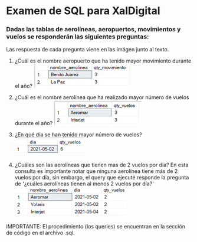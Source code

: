 # Examen de SQL para XalDigital
### Dadas las tablas de aerolíneas, aeropuertos, movimientos y vuelos se responderán las siguientes preguntas:
Las respuesta de cada pregunta viene en las imágen junto al texto.
1. ¿Cuál es el nombre aeropuerto que ha tenido mayor movimiento durante el año?
![image](https://github.com/carlosrn98/Examen_XalDigital_SQL/blob/master/1.png?raw=true)

2. ¿Cuál es el nombre aerolínea que ha realizado mayor número de vuelos durante el año?
![image](https://github.com/carlosrn98/Examen_XalDigital_SQL/blob/master/2.png?raw=true)

3. ¿En qué día se han tenido mayor número de vuelos?
![image](https://github.com/carlosrn98/Examen_XalDigital_SQL/blob/master/3.png?raw=true)

4. ¿Cuáles son las aerolíneas que tienen mas de 2 vuelos por día?
En esta consulta es importante notar que ninguna aerolínea tiene más de 2 vuelos por día, sin embargo,
el query que ejecuté responde la pregunta de '¿cuáles aerolíneas tienen al menos 2 vuelos por día?'
![image](https://github.com/carlosrn98/Examen_XalDigital_SQL/blob/master/4.png?raw=true)

IMPORTANTE: El procedimiento (los queries) se encuentran en la sección de código en el archivo .sql.
